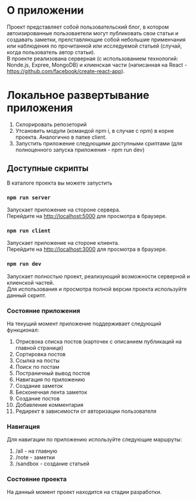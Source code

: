 # О приложении 

Проект представляет собой пользовательский блог, в котором автоизированные пользоваетели могут публиковать свои статьи и создавать заметки, прелставляющие собой небольшие применчания или наблюдения по прочитанной или исследуемой статьей (случай, когда пользователь автор статьи).  
В проекте реализована серверная (с использованием технологий: Nonde.js, Expree, MongoDB) и клиенская части (написанная на React - https://github.com/facebook/create-react-app).

# Локальное развертывание приложения  

1. Склорировать репозеторий 
2. Утсановить модули (командой npm i, в случае с npm) в корне проекта. Аналогично в папке client.
3. Запустить приложение следующими доступными сриптами (для полноценного запуска приложения - npm run dev)

## Доступные скрипты

В каталоге проекта вы можете запустить

### `npm run server`

Запускает приложение на стороне сервера.\
Перейдите на [http://localhost:5000](http://localhost:5000) для просмотра в браузере.

### `npm run client`

Запускает приложение на стороне клиента.\
Перейдите на [http://localhost:3000](http://localhost:3000) для просмотра в браузере.

### `npm run dev`

Запускает полностью проект, реализующий возможности серверной и клиенской частей.\
Для использования и просмотра полной версии проекта используйте данный скрипт. 

### Состояние приложения
На текущий момент приложение поддерживает следующий функционал:
1. Отрисвока списка постов (карточек с описанием публикаций на главной странице)
2. Сортировка постов
3. Ссылка на посты
4. Поиск по постам
5. Постраничный вывод постов
6. Навигация по приложению
7. Создание заметок 
8. Бесконечная лента заметок
9. Создание постов 
10. Добавление комментария 
11. Редирект в зависимости от авторизации пользователя

### Навигация

Для навигации по приложению используйте следующие маршруты: 

1. /all - на главную
2. /note - заметки 
3. /sandbox - создание статьей

### Состояние проекта
На данный момент проект находится на стадии разработки. 
